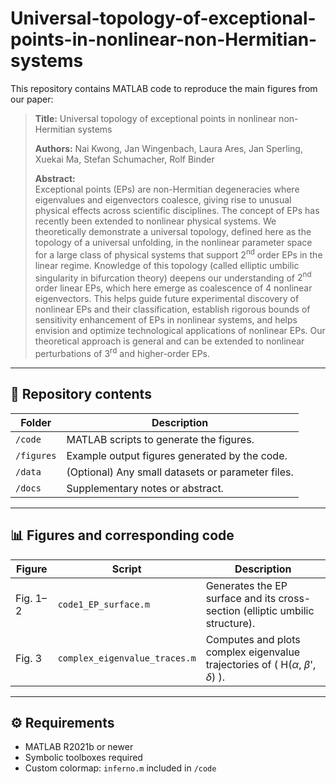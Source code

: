 # Universal-topology-of-exceptional-points-in-nonlinear-non-Hermitian-systems

This repository contains MATLAB code to reproduce the main figures from our paper:

> **Title:** Universal topology of exceptional points in nonlinear non-Hermitian systems
> 
> **Authors:** Nai Kwong, Jan Wingenbach, Laura Ares, Jan Sperling, Xuekai Ma, Stefan Schumacher, Rolf Binder
> 
> **Abstract:**  
> Exceptional points (EPs) are non-Hermitian degeneracies where eigenvalues and eigenvectors coalesce, 
> giving rise to unusual physical effects across scientific disciplines. The concept of EPs has recently been extended to nonlinear physical systems.
> We theoretically demonstrate a universal topology, defined here as the topology of a universal unfolding,
> in the nonlinear parameter space for a large class of physical systems that support $2^\mathrm{nd}$ order  EPs in the linear regime. Knowledge of this topology (called elliptic umbilic singularity in bifurcation theory) deepens our understanding of $2^\mathrm{nd}$ order linear EPs,
> which here emerge as coalescence of 4 nonlinear eigenvectors. This helps guide future experimental discovery of nonlinear EPs and their classification, 
> establish rigorous bounds of sensitivity enhancement of EPs in nonlinear systems, and helps envision and optimize technological applications of nonlinear EPs. 
> Our theoretical approach is general and can be extended to nonlinear perturbations of $3^\mathrm{rd}$ and higher-order EPs.

---

## 🧩 Repository contents

| Folder | Description |
|---------|--------------|
| `/code` | MATLAB scripts to generate the figures. |
| `/figures` | Example output figures generated by the code. |
| `/data` | (Optional) Any small datasets or parameter files. |
| `/docs` | Supplementary notes or abstract. |

---

## 📊 Figures and corresponding code

| Figure | Script | Description |
|---------|---------|-------------|
| Fig. 1–2 | `code1_EP_surface.m` | Generates the EP surface and its cross-section (elliptic umbilic structure). |
| Fig. 3 | `complex_eigenvalue_traces.m` | Computes and plots complex eigenvalue trajectories of \( H($\alpha$, $\beta$', $\delta$) \). |

---

## ⚙️ Requirements

- MATLAB R2021b or newer  
- Symbolic toolboxes required
- Custom colormap: `inferno.m` included in `/code`

